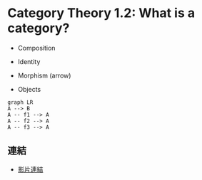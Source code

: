 # Category Theory 1.2: What is a category?


* Composition
* Identity

* Morphism (arrow)
* Objects

```mermaid
graph LR
A --> B
A -- f1 --> A
A -- f2 --> A
A -- f3 --> A
```

## 連結
* [影片連結](https://www.youtube.com/watch?v=p54Hd7AmVFU&t=514s)

<!--stackedit_data:
eyJoaXN0b3J5IjpbMTAzMjIyNTE3OCwtNzAwMTkyMDQxXX0=
-->